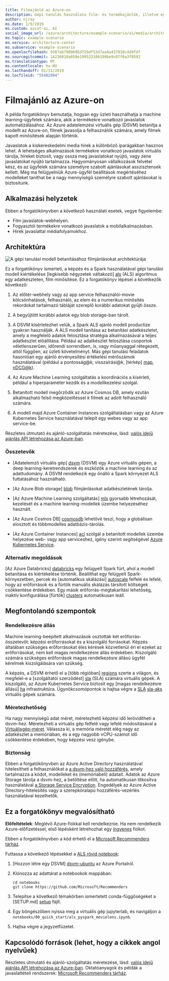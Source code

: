 ```yaml
---
title: Filmajánló az Azure-on
description: Gépi tanulás használata film- és termékajánlók, illetve egyéb javaslatok automatizálására Azure-beli modell betanítására szolgáló gépi tanulási megoldások és Azure Data Science Virtual Machine (DSVM) használatával.
author: njray
ms.date: 1/9/2019
ms.custom: azcat-ai, AI
social_image_url: /azure/architecture/example-scenario/ai/media/architecture-movie-recommender.png
ms.topic: example-scenario
ms.service: architecture-center
ms.subservice: example-scenario
ms.openlocfilehash: 9387ab7989695df29df53d7aa4a437010cdd9fdf
ms.sourcegitcommit: 14226018a058e199523106199be9c07f6a3f8592
ms.translationtype: MT
ms.contentlocale: hu-HU
ms.lasthandoff: 01/31/2019
ms.locfileid: "55482994"
---
```

# <a name="movie-recommendations-on-azure"></a>Filmajánló az Azure-on

A példa forgatókönyv bemutatja, hogyan egy üzleti használhatja a machine learning-ügyfelek számára, akik a termékekre vonatkozó javaslatok automatizálásához. Az Azure adatelemzési virtuális gép (DSVM) betanítja a modellt az Azure-on, filmek javasolja a felhasználók számára, amely filmek kapott minősítések alapján történik.

Javaslatok a kiskereskedelmi media hírek a különböző iparágakban hasznos lehet. A lehetséges alkalmazások termékekre vonatkozó javaslatok virtuális tárolja, híreket biztosít, vagy ossza meg javaslatokat nyújtó, vagy zene javaslatokat nyújtó tartalmazza. Hagyományosan vállalkozások felvétel kész, és az ügyfelek számára személyre szabott ajánlásokat asszisztensek kellett. Még ma felügyelniük Azure-ügyfél beállítások megértéséhez modelleket taníthat be a nagy mennyiségű személyre szabott ajánlásokat is biztosítunk.

## <a name="relevant-use-cases"></a>Alkalmazási helyzetek

Ebben a forgatókönyvben a következő használati esetek, vegye figyelembe:

* Film javaslatok-webhelyen.
* Fogyasztói termékekre vonatkozó javaslatok a mobilalkalmazásban.
* Hírek javaslattal médiafolyamokhoz.

## <a name="architecture"></a>Architektúra

![A gépi tanulási modell betanításához filmjánlásokat architektúrája][architecture]

Ez a forgatókönyv ismerteti, a képzés és a Spark használatával gépi tanulási modell kiértékelése [legkisebb négyzetek váltakozó] [ als] (ALS) algoritmus egy adatkészleten, film minősítése. Ez a forgatókönyv lépései a következők következő:

1. Az előtér-webhely vagy az app service felhasználói-movie kölcsönhatások, felhasználó, az elem és a numerikus minősítés rekordokat tartalmazó tábláját szereplő korábbi adatokat gyűjti össze.

2. A begyűjtött korábbi adatok egy blob storage-ban tárolt.

3. A DSVM kísérletezhet velük, a Spark ALS ajánló modell productize gyakran használják. A ALS modell tanítása az betanítási adatkészletet, amely a megfelelő adatok felosztása stratégia alkalmazásával a teljes adatkészlet előállítása. Például az adatkészlet felosztása csoportok véletlenszerűen, időrendi sorrendben, is, vagy műanyaggal rétegezett, attól függően, az üzleti követelményt. Más gépi tanulási feladatok hasonlóan egy ajánló érvényesítési értékelési mérőszámok használatával (például a pontosság\@*k*, visszaírási\@*k*, [térkép] [ map], [nDCG\@k][ndcg]).

4. Az Azure Machine Learning szolgáltatás a koordinációs a kísérleti, például a hiperparaméter kezdik és a modellkezelési szolgál.

5. Betanított modell megőrződik az Azure Cosmos DB, amely ezután alkalmazható felső megközelítéssel *k* filmek az adott felhasználó számára.

6. A modell majd Azure Container Instances szolgáltatásban vagy az Azure Kubernetes Service használatával telepít egy webes vagy az app service-be.

Részletes útmutató és ajánló-szolgáltatás méretezése, lásd: [valós idejű ajánlás API létrehozása az Azure-ban][ref-arch].

### <a name="components"></a>Összetevők

* [Adatelemző virtuális gép] [ dsvm] (DSVM) egy Azure virtuális gépen, a deep learning-keretrendszerek és eszközök a machine learning és az adattudomány. A DSVM rendelkezik egy önálló a Spark környezet ALS futtatásához használható.

* [Az Azure Blob storage] [ blob] filmjánlásokat adatkészletének tárolja.

* [Az Azure Machine Learning szolgáltatás] [ mls] gyorsabb létrehozását, kezelését és a machine learning-modellek üzembe helyezéséhez használt.

* [Az Azure Cosmos DB] [ cosmosdb] lehetővé teszi, hogy a globálisan elosztott és többmodelles adatbázis-tárolás.

* [Az Azure Container Instances] [ aci] szolgál a betanított modellek üzembe helyezése web- vagy app serviceshez, igény szerint segítségével [Azure Kubernetes Service][aks].

### <a name="alternatives"></a>Alternatív megoldások

[Az Azure Databricks] [ databricks] egy felügyelt Spark fürt, ahol a modell betanítása és kiértékelése történik. Beállíthat egy felügyelt Spark-környezetben, percek és [automatikus skálázási] [ autoscale] felfelé és lefelé, hogy az erőforrások és a fürtök manuális skálázás társított költségek csökkentése érdekében. Egy másik erőforrás-megtakarítási lehetőség, inaktív konfigurálása [fürtök] [ clusters] automatikusan leáll.

## <a name="considerations"></a>Megfontolandó szempontok

### <a name="availability"></a>Rendelkezésre állás

Machine learning-beépített alkalmazások osztották két erőforrás-összetevőt: képzési erőforrásokat és a kiszolgáló forrásokat. Képzés általában szükséges erőforrásokat éles kérések közvetlenül éri el ezeket az erőforrásokat, nem kell magas rendelkezésre állás érdekében. Kiszolgáló számára szükséges erőforrások magas rendelkezésre állású ügyfél kérelmek kiszolgálására van szükség.

A képzés, a DSVM érhető el a [több régióban] [ regions] szerte a világon, és megfelel-e a [szolgáltatói szerződést] [ sla] (SLA) számára virtuális gépek. A kiszolgáló, az Azure Kubernetes Service biztosít egy [magas rendelkezésre állású] [ ha] infrastruktúra. Ügynökcsomópontok is hajtsa végre a [SLA] [ sla-aks] virtuális gépek számára.

### <a name="scalability"></a>Méretezhetőség

Ha nagy mennyiségű adat méret, méretezhető képzési idő lerövidítheti a dsvm-hez. Méretezheti a virtuális gép felfelé vagy lefelé módosításával a [Virtuálisgép-méret][vm-size]. Válassza ki, a memória méretét elég nagy az adatkészlet a memóriában, és a egy nagyobb vCPU-számot idő csökkentése érdekében, hogy képzési vesz igénybe.

### <a name="security"></a>Biztonság

Ebben a forgatókönyvben az Azure Active Directory használatával hitelesítheti a felhasználókat a [a dsvm-hez való hozzáférés][dsvm-id], amely tartalmazza a kódot, modelleket és (memóriabeli) adatait. Adatok az Azure Storage tárolja a dsvm-hez, a betöltése előtt, ha automatikusan titkosítva használatával [a Storage Service Encryption][storage-security]. Engedélyek az Azure Active Directory-hitelesítés vagy a szerepköralapú hozzáférés-vezérlés használatával kezelhetők.

## <a name="deploy-this-scenario"></a>Ez a forgatókönyv megvalósítható

**Előfeltételek**: Meglévő Azure-fiókkal kell rendelkeznie. Ha nem rendelkezik Azure-előfizetéssel, első lépésként létrehozhat egy [ingyenes][free] fiókot.

Ebben a forgatókönyvben a kód érhető el a [Microsoft Recommenders tárház][github].

Futtassa a következő lépésekkel a [ALS rövid notebook][notebook]:

1. [Hozzon létre egy DSVM] [ dsvm-ubuntu] az Azure Portalról.

2. Klónozza az adattárat a notebookok mappában:

    ```shell
    cd notebooks
    git clone https://github.com/Microsoft/Recommenders
    ```

3. Telepítse a következő témakörben ismertetett conda-függőségeket a [SETUP.md] [ setup] fájlt.

4. Egy böngészőben nyissa meg a virtuális gép jupyterlab, és navigáljon a `notebooks/00_quick_start/als_pyspark_movielens.ipynb`.

5. Hajtsa végre a jegyzetfüzetet.

## <a name="related-resources"></a>Kapcsolódó források (lehet, hogy a cikkek angol nyelvűek)

Részletes útmutató és ajánló-szolgáltatás méretezése, lásd: [valós idejű ajánlás API létrehozása az Azure-ban][ref-arch]. Oktatóanyagok és példák a javaslattételi rendszerek: [Microsoft Recommenders tárház][github].

[architecture]: ./media/architecture-movie-recommender.png
[aci]: /azure/container-instances/container-instances-overview
[aad]: /azure/active-directory-b2c/active-directory-b2c-overview
[aks]: /azure/aks/intro-kubernetes
[als]: https://spark.apache.org/docs/latest/ml-collaborative-filtering.html
[autoscale]: https://docs.azuredatabricks.net/user-guide/clusters/sizing.html#autoscaling
[blob]: /azure/storage/blobs/storage-blobs-introduction
[clusters]: https://docs.azuredatabricks.net/user-guide/clusters/configure.html
[cosmosdb]: /azure/cosmos-db/introduction
[databricks]: /azure/azure-databricks/what-is-azure-databricks
[dsvm]: /azure/machine-learning/data-science-virtual-machine/overview
[dsvm-id]: /azure/machine-learning/data-science-virtual-machine/dsvm-common-identity
[dsvm-ubuntu]: /azure/machine-learning/data-science-virtual-machine/dsvm-ubuntu-intro
[free]: https://azure.microsoft.com/free/?WT.mc_id=A261C142F
[github]: https://github.com/Microsoft/Recommenders
[ha]: /azure/aks/container-service-quotas
[map]: https://en.wikipedia.org/wiki/Evaluation_measures_(information_retrieval)
[mls]: /azure/machine-learning/service/
[n-tier]: /azure/architecture/reference-architectures/n-tier/n-tier-cassandra
[ndcg]: https://en.wikipedia.org/wiki/Discounted_cumulative_gain
[notebook]: https://github.com/Microsoft/Recommenders/notebooks/00_quick_start/als_pyspark_movielens.ipynb
[ref-arch]: /azure/architecture/reference-architectures/ai/real-time-recommendation
[regions]: https://azure.microsoft.com/en-us/global-infrastructure/services/?products=virtual-machines&regions=all
[resiliency]: /azure/architecture/resiliency/
[sec-docs]: /azure/security/
[setup]: https://github.com/Microsoft/Recommenders/blob/master/SETUP.md%60
[sla]: https://azure.microsoft.com/en-us/support/legal/sla/virtual-machines/v1_8/
[sla-aks]: https://azure.microsoft.com/en-us/support/legal/sla/kubernetes-service/v1_0/
[storage-security]: /azure/storage/common/storage-service-encryption
[vm-size]: /azure/virtual-machines/virtual-machines-linux-change-vm-size
